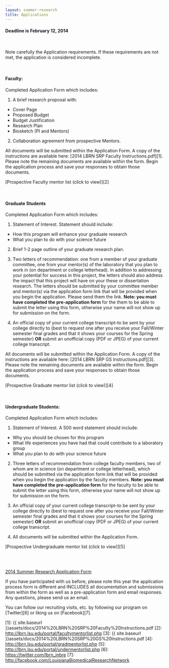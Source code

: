 ```yaml
---
layout: summer-research
title: Applications
---
```


<div class="alert alert-warning alert-block">
  <h4><strong>Deadline is February 12, 2014</strong></h4>
  <br>
  <p>
    Note carefully the Application requirements. If these requirements are not met, the application is considered incomplete.
  </p>
</div>


<br>


#### **Faculty:** ####

Completed Application Form which includes:

1. A brief research proposal with:
  - Cover Page
  - Proposed Budget
  - Budget Justification
  - Research Plan
  - Biosketch (PI and Mentors)
  
2. Collaboration agreement from prospective Mentors.

All documents will be submitted within the Application Form. A copy of the instructions are available here: [2014 LBRN SRP Faculty Instructions.pdf][1]. Please note the remaining documents are available within the form. Begin the application process and save your responses to obtain those documents.

[Prospective Faculty mentor list (click to view)][2]


<br>


#### **Graduate Students** ####

Completed Application Form which includes:

1. Statement of Interest. Statement should include:
  - How this program will enhance your graduate research
  - What you plan to do with your science future

2. Brief 1-2 page outline of your graduate research plan.

3. Two letters of recommendation: one from a member of your graduate committee, one from your mentor(s) of the laboratory that you plan to work in (on department or college letterhead). In addition to addressing your potential for success in this project, the letters should also address the impact that this project will have on your these or dissertation research. The letters should be submitted by your committee member and mentor(s) via the application form link that will be provided when you begin the application. Please send them the link. **Note: you must have completed the pre-application form** for the them to be able to submit the letter using this form, otherwise your name will not show up for submission on the form.

4. An official copy of your current college transcript–to be sent by your college directly to (best to request one after you receive your Fall/Winter semester final grades and that it shows your courses for the Spring semester) **OR** submit an unofficial copy (PDF or JPEG) of your current college transcript.

All documents will be submitted within the Application Form. A copy of the instructions are available here: [2014 LBRN SRP GS Instructions.pdf][3]. Please note the remaining documents are available within the form. Begin the application process and save your responses to obtain those documents.

[Prospective Graduate mentor list (click to view)][4]


<br>


#### **Undergraduate Students:** ####

Completed Application Form which includes:

1. Statement of Interest. A 500 word statement should include:
  - Why you should be chosen for this program
  - What life experiences you have had that could contribute to a laboratory group
  - What you plan to do with your science future


2. Three letters of recommendation from college faculty members, two of whom are in science (on department or college letterhead), which should be submitted via the application form link that will be provided when you begin the application by the faculty members. **Note: you must have completed the pre-application form** for the faculty to be able to submit the letter using this form, otherwise your name will not show up for submission on the form.

3. An official copy of your current college transcript–to be sent by your college directly to (best to request one after you receive your Fall/Winter semester final grades and that it shows your courses for the Spring semester) **OR** submit an unofficial copy (PDF or JPEG) of your current college transcript.

4. All documents will be submitted within the Application Form.

[Prospective Undergraduate mentor list (click to view)][5]


<br>
<br>


<a href="https://redcap.lbrn.lsu.edu/surveys/?s=DTy65XzXiA" class="btn btn-large btn-primary" style="margin-bottom: 30px">2014 Summer Research Application Form</a>


If you have participated with us before, please note this year the application process form is different and INCLUDES all documentation and submissions from within the form as well as a pre-application form and email responses. Any questions, please send us an email.

You can follow our recruiting visits, etc. by following our program on [Twitter][6] or liking us on [Facebook][7].


[1]: {{ site.baseurl }}assets/docs/2014%20LBRN%20SRP%20Faculty%20Instructions.pdf
[2]: http://lbrn.lsu.edu/portal/facultymentorlist.php
[3]: {{ site.baseurl }}assets/docs/2014%20LBRN%20SRP%20GS%20Instructions.pdf
[4]: http://lbrn.lsu.edu/portal/gradmentorlist.php
[5]: http://lbrn.lsu.edu/portal/undermentorlist.php
[6]: https://twitter.com/lbrn_inbre
[7]: http://facebook.com/LouisianaBiomedicalResearchNetwork